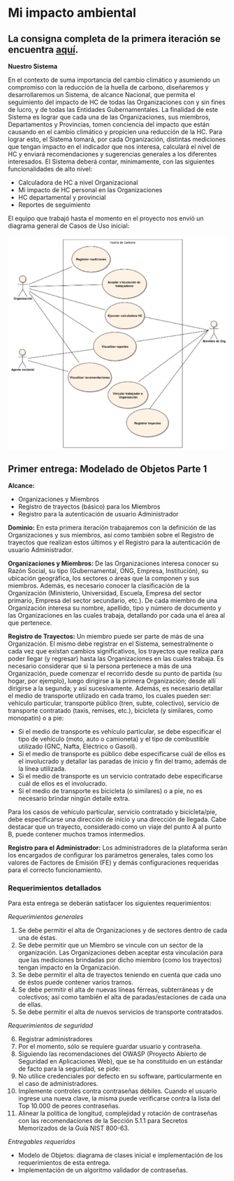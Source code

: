 # Mi impacto ambiental

La consigna completa de la primera iteración se encuentra [aquí](https://docs.google.com/document/d/1VjI_qd5L2GGb6oY8Ti2PxEbFEMvMN1yOcK_0mYn59Tg/edit).
----------


**Nuestro Sistema**

En el contexto de suma importancia del cambio climático y asumiendo un compromiso con la reducción de la huella de 
carbono, diseñaremos y desarrollaremos un Sistema, de alcance Nacional, que permita el seguimiento del impacto de HC de
todas las Organizaciones con y sin fines de lucro, y de todas las Entidades Gubernamentales. La finalidad de este 
Sistema es lograr que cada una de las Organizaciones, sus miembros, Departamentos y Provincias, tomen conciencia del 
impacto que están causando en el cambio climático y propicien una reducción de la HC. Para lograr esto, el Sistema
tomará, por cada Organización, distintas mediciones que tengan impacto en el indicador que nos interesa, calculará 
el nivel de HC y enviará recomendaciones y sugerencias generales a los diferentes interesados.
El Sistema deberá contar, mínimamente, con las siguientes funcionalidades de alto nivel:
- Calculadora de HC a nivel Organizacional
- Mi impacto de HC personal en las Organizaciones
- HC departamental y provincial
- Reportes de seguimiento

El equipo que trabajó hasta el momento en el proyecto nos envió un diagrama general de Casos de Uso inicial:

<p align="center">
  <img src="media/CasosDeUso.png" />
</p>

## Primer entrega: Modelado de Objetos Parte 1

**Alcance:**
- Organizaciones y Miembros
- Registro de trayectos (básico) para los Miembros
- Registro para la autenticación de usuario Administrador

**Dominio:**
En esta primera iteración trabajaremos con la definición de las Organizaciones y sus miembros, así como también sobre 
el Registro de trayectos que realizan estos últimos y el Registro para la autenticación de usuario Administrador.

**Organizaciones y Miembros:**
De las Organizaciones interesa conocer su Razón Social, su tipo (Gubernamental, ONG, Empresa, Institución), su ubicación
geográfica, los sectores o áreas que la componen y sus miembros. Además, es necesario conocer la clasificación de la 
Organización (Ministerio, Universidad, Escuela, Empresa del sector primario, Empresa del sector secundario, etc.).
De cada miembro de una Organización interesa su nombre, apellido, tipo y número de documento y las Organizaciones en 
las cuales trabaja, detallando por cada una el área al que pertenece.


**Registro de Trayectos:**
Un miembro puede ser parte de más de una Organización. El mismo debe registrar en el Sistema, semestralmente o cada vez
que existan cambios significativos, los trayectos que realiza para poder llegar (y regresar) hasta las Organizaciones 
en las cuales trabaja. Es necesario considerar que si la persona pertenece a más de una Organización, puede comenzar el 
recorrido desde su punto de partida (su hogar, por ejemplo), luego dirigirse a la primera Organización; desde allí 
dirigirse a la segunda; y así sucesivamente. 
Además, es necesario detallar el medio de transporte utilizado en cada tramo, los cuales pueden ser: vehículo 
particular, transporte público (tren, subte, colectivo), servicio de transporte contratado (taxis, remises, etc.), 
bicicleta (y similares, como monopatín) o a pie:
- Si el medio de transporte es vehículo particular, se debe especificar el tipo de vehículo (moto, auto o camioneta) y 
  el tipo de combustible utilizado (GNC, Nafta, Eléctrico o Gasoil).
- Si el medio de transporte es público debe especificarse cuál de ellos es el involucrado y detallar las paradas de 
  inicio y fin del tramo, además de la línea utilizada.
- Si el medio de transporte es un servicio contratado debe especificarse cuál de ellos es el involucrado.
- Si el medio de transporte es bicicleta (o similares) o a pie, no es necesario brindar ningún detalle extra.

Para los casos de vehículo particular, servicio contratado y bicicleta/pie, debe especificarse una dirección de inicio 
y una dirección de llegada.
Cabe destacar que un trayecto, considerado como un viaje del punto A al punto B, puede contener muchos tramos 
intermedios.

**Registro para el Administrador:**
Los administradores de la plataforma serán los encargados de configurar los parámetros generales, tales como los 
valores de Factores de Emisión (FE) y demás configuraciones requeridas para el correcto funcionamiento.


### Requerimientos detallados
Para esta entrega se deberán satisfacer los siguientes requerimientos:

*Requerimientos generales*
1. Se debe permitir el alta de Organizaciones y de sectores dentro de cada una de éstas.
2. Se debe permitir que un Miembro se vincule con un sector de la organización. Las Organizaciones deben aceptar esta 
   vinculación para que las mediciones brindadas por dicho miembro (como los trayectos) tengan impacto en la 
   Organización. 
3. Se debe permitir el alta de trayectos teniendo en cuenta que cada uno de éstos puede contener varios tramos.
4. Se debe permitir el alta de nuevas líneas férreas, subterráneas y de colectivos; así como también el alta de 
   paradas/estaciones de cada una de ellas.
5. Se debe permitir el alta de nuevos servicios de transporte contratados.

*Requerimientos de seguridad*

6. Registrar administradores
7. Por el momento, sólo se requiere guardar usuario y contraseña.
8. Siguiendo las recomendaciones del OWASP (Proyecto Abierto de Seguridad en Aplicaciones Web), que se ha constituido 
   en un estándar de facto para la seguridad, se pide:
9.  No utilice credenciales por defecto en su software, particularmente en el caso de administradores. 
10. Implemente controles contra contraseñas débiles. Cuando el usuario ingrese una nueva clave, la misma puede 
    verificarse contra la lista del Top 10.000 de peores contraseñas.
11. Alinear la política de longitud, complejidad y rotación de contraseñas con las recomendaciones de la Sección 
    5.1.1 para Secretos Memorizados de la Guía NIST 800-63.


*Entregables requeridos*
- Modelo de Objetos: diagrama de clases inicial e implementación de los requerimientos de esta entrega.
- Implementación de un algoritmo validador de contraseñas.
